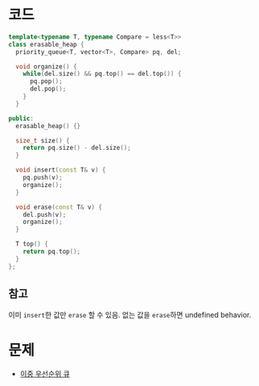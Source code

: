 # 코드
```cpp
template<typename T, typename Compare = less<T>>
class erasable_heap {
  priority_queue<T, vector<T>, Compare> pq, del;

  void organize() {
    while(del.size() && pq.top() == del.top()) {
      pq.pop();
      del.pop();
    }
  }

public:
  erasable_heap() {}

  size_t size() {
    return pq.size() - del.size();
  }

  void insert(const T& v) {
    pq.push(v);
    organize();
  }

  void erase(const T& v) {
    del.push(v);
    organize();
  }

  T top() {
    return pq.top();
  }
};
```

## 참고
이미 `insert`한 값만 `erase` 할 수 있음. 없는 값을 `erase`하면 undefined behavior.

# 문제
* [이중 우선순위 큐](https://boj.kr/7662)